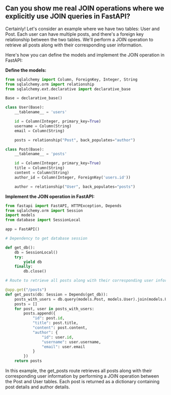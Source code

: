 ## Can you show me real JOIN operations where we explicitly use JOIN queries in FastAPI?

Certainly! Let's consider an example where we have two tables: User and Post. Each user can have multiple posts, and there's a foreign key relationship between the two tables. We'll perform a JOIN operation to retrieve all posts along with their corresponding user information.

Here's how you can define the models and implement the JOIN operation in FastAPI:

**Define the models:**

```python
from sqlalchemy import Column, ForeignKey, Integer, String
from sqlalchemy.orm import relationship
from sqlalchemy.ext.declarative import declarative_base

Base = declarative_base()

class User(Base):
    __tablename__ = 'users'

    id = Column(Integer, primary_key=True)
    username = Column(String)
    email = Column(String)

    posts = relationship("Post", back_populates="author")

class Post(Base):
    __tablename__ = 'posts'

    id = Column(Integer, primary_key=True)
    title = Column(String)
    content = Column(String)
    author_id = Column(Integer, ForeignKey('users.id'))

    author = relationship("User", back_populates="posts")
```

**Implement the JOIN operation in FastAPI:**

```python
from fastapi import FastAPI, HTTPException, Depends
from sqlalchemy.orm import Session
import models
from database import SessionLocal

app = FastAPI()

# Dependency to get database session

def get_db():
    db = SessionLocal()
    try:
        yield db
    finally:
        db.close()

# Route to retrieve all posts along with their corresponding user information

@app.get("/posts")
def get_posts(db: Session = Depends(get_db)):
    posts_with_users = db.query(models.Post, models.User).join(models.User).all()
    posts = []
    for post, user in posts_with_users:
        posts.append({
            "id": post.id,
            "title": post.title,
            "content": post.content,
            "author": {
                "id": user.id,
                "username": user.username,
                "email": user.email
            }
        })
    return posts
```

In this example, the get_posts route retrieves all posts along with their corresponding user information by performing a JOIN operation between the Post and User tables. Each post is returned as a dictionary containing post details and author details.
